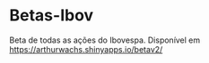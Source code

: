# Betas-Ibov
Beta de todas as ações do Ibovespa.
Disponível em https://arthurwachs.shinyapps.io/betav2/
